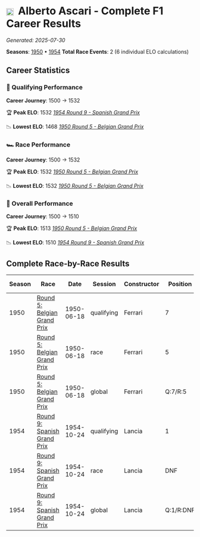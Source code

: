 # <img src="https://upload.wikimedia.org/wikipedia/commons/0/03/Flag_of_Italy.svg" alt="Italy" width="20" height="auto" style="vertical-align: middle; margin-right: 5px;" onerror="this.outerHTML='🇮🇹'; this.style.marginRight='5px';"/> Alberto Ascari - Complete F1 Career Results

*Generated: 2025-07-30*

**Seasons**: [1950](../seasons/1950-season-report.md) • [1954](../seasons/1954-season-report.md)
**Total Race Events**: 2 (6 individual ELO calculations)

## Career Statistics

### 🏁 Qualifying Performance
**Career Journey**: 1500 → 1532

🏆 **Peak ELO**: 1532
   *[1954 Round 9 - Spanish Grand Prix](../seasons/1954-season-report.md#round-9-spanish-grand-prix)*

📉 **Lowest ELO**: 1468
   *[1950 Round 5 - Belgian Grand Prix](../seasons/1950-season-report.md#round-5-belgian-grand-prix)*

### 🏎️ Race Performance
**Career Journey**: 1500 → 1532

🏆 **Peak ELO**: 1532
   *[1950 Round 5 - Belgian Grand Prix](../seasons/1950-season-report.md#round-5-belgian-grand-prix)*

📉 **Lowest ELO**: 1532
   *[1950 Round 5 - Belgian Grand Prix](../seasons/1950-season-report.md#round-5-belgian-grand-prix)*

### 🌟 Overall Performance
**Career Journey**: 1500 → 1510

🏆 **Peak ELO**: 1513
   *[1950 Round 5 - Belgian Grand Prix](../seasons/1950-season-report.md#round-5-belgian-grand-prix)*

📉 **Lowest ELO**: 1510
   *[1954 Round 9 - Spanish Grand Prix](../seasons/1954-season-report.md#round-9-spanish-grand-prix)*


## Complete Race-by-Race Results

| Season | Race | Date | Session | Constructor | Position | Starting ELO | ELO Change | Final ELO | Teammate |
|--------|------|------|---------|-------------|----------|--------------|------------|-----------|----------|
| 1950 | [Round 5: Belgian Grand Prix](../seasons/1950-season-report.md#round-5-belgian-grand-prix) | 1950-06-18 | qualifying | Ferrari | 7 | 1500 | -32 | 1468 | <img src="https://upload.wikimedia.org/wikipedia/commons/0/03/Flag_of_Italy.svg" alt="Italy" width="20" height="auto" style="vertical-align: middle; margin-right: 5px;" onerror="this.outerHTML='🇮🇹'; this.style.marginRight='5px';"/> Luigi Villoresi |
| 1950 | [Round 5: Belgian Grand Prix](../seasons/1950-season-report.md#round-5-belgian-grand-prix) | 1950-06-18 | race | Ferrari | 5 | 1500 | +32 | 1532 | <img src="https://upload.wikimedia.org/wikipedia/commons/0/03/Flag_of_Italy.svg" alt="Italy" width="20" height="auto" style="vertical-align: middle; margin-right: 5px;" onerror="this.outerHTML='🇮🇹'; this.style.marginRight='5px';"/> Luigi Villoresi |
| 1950 | [Round 5: Belgian Grand Prix](../seasons/1950-season-report.md#round-5-belgian-grand-prix) | 1950-06-18 | global | Ferrari | Q:7/R:5 | 1500 | +13 | 1513 | <img src="https://upload.wikimedia.org/wikipedia/commons/0/03/Flag_of_Italy.svg" alt="Italy" width="20" height="auto" style="vertical-align: middle; margin-right: 5px;" onerror="this.outerHTML='🇮🇹'; this.style.marginRight='5px';"/> Luigi Villoresi |
| 1954 | [Round 9: Spanish Grand Prix](../seasons/1954-season-report.md#round-9-spanish-grand-prix) | 1954-10-24 | qualifying | Lancia | 1 | 1500 | +32 | 1532 | <img src="https://upload.wikimedia.org/wikipedia/commons/0/03/Flag_of_Italy.svg" alt="Italy" width="20" height="auto" style="vertical-align: middle; margin-right: 5px;" onerror="this.outerHTML='🇮🇹'; this.style.marginRight='5px';"/> Luigi Villoresi |
| 1954 | [Round 9: Spanish Grand Prix](../seasons/1954-season-report.md#round-9-spanish-grand-prix) | 1954-10-24 | race | Lancia | DNF | 1500 | N/A | 1500 | <img src="https://upload.wikimedia.org/wikipedia/commons/0/03/Flag_of_Italy.svg" alt="Italy" width="20" height="auto" style="vertical-align: middle; margin-right: 5px;" onerror="this.outerHTML='🇮🇹'; this.style.marginRight='5px';"/> Luigi Villoresi |
| 1954 | [Round 9: Spanish Grand Prix](../seasons/1954-season-report.md#round-9-spanish-grand-prix) | 1954-10-24 | global | Lancia | Q:1/R:DNF | 1500 | +10 | 1510 | <img src="https://upload.wikimedia.org/wikipedia/commons/0/03/Flag_of_Italy.svg" alt="Italy" width="20" height="auto" style="vertical-align: middle; margin-right: 5px;" onerror="this.outerHTML='🇮🇹'; this.style.marginRight='5px';"/> Luigi Villoresi |
